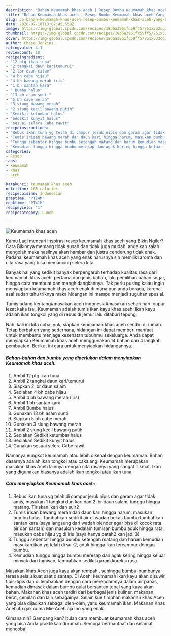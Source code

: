 ```yaml
---
description: "Bahan Keumamah khas aceh | Resep Bumbu Keumamah khas aceh Yang Bisa Manjain Lidah"
title: "Bahan Keumamah khas aceh | Resep Bumbu Keumamah khas aceh Yang Bisa Manjain Lidah"
slug: 35-bahan-keumamah-khas-aceh-resep-bumbu-keumamah-khas-aceh-yang-bisa-manjain-lidah
date: 2020-07-10T13:02:45.558Z
image: https://img-global.cpcdn.com/recipes/18d6a3961fc59ff5/751x532cq70/keumamah-khas-aceh-foto-resep-utama.jpg
thumbnail: https://img-global.cpcdn.com/recipes/18d6a3961fc59ff5/751x532cq70/keumamah-khas-aceh-foto-resep-utama.jpg
cover: https://img-global.cpcdn.com/recipes/18d6a3961fc59ff5/751x532cq70/keumamah-khas-aceh-foto-resep-utama.jpg
author: Chase Jenkins
ratingvalue: 4.1
reviewcount: 10
recipeingredient:
- "12 ptg ikan tuna"
- "2 tangkai daun karitemurui"
- "2 lbr daun salam"
- "4 bh cabe hijau"
- "4 bh bawang merah iris"
- "1 bh santan kara"
- " Bumbu halus"
- "13 bh asam sunti"
- "5 bh cabe merah"
- "3 siung bawang merah"
- "2 siung kecil bawang putih"
- "Sedikit ketumbar halus"
- "Sedikit kunyit halus"
- "sesuai selera Cabe rawit"
recipeinstructions:
- "Rebus ikan tuna yg telah di campur jeruk nipis dan garam agar tidak amis, masukan 1 tangkai dun kari dan 2 lbr daun salam, tunggu hingga matang. Tiriskan ikan dan suir2"
- "Tumis irisan bawang merah dan daun kari hingga harum, masukan bumbu halus. Tambahkan sedikit air di wadah bekas bumbu tambahkan santan kara (saya langsung dari wadah blender agar bisa di kocok rata air dan santan) dan masukan kedalam tumisan bumbu aduk hingga rata, masukan cabe hijau yg di iris (saya hanya patah2 kan jadi 3)"
- "Tunggu sebentar hingga bumbu setengah matang dan harum kemudian masukan ikan yg telah di suir2, aduk hingga ikan tercampur dengan bumbu."
- "Kemudian tunggu hingga bumbu meresap dan agak kering hingga keluar minyak dari tumisan, tambahkan sedikit garam koreksi rasa"
categories:
- Resep
tags:
- keumamah
- khas
- aceh

katakunci: keumamah khas aceh 
nutrition: 165 calories
recipecuisine: Indonesian
preptime: "PT14M"
cooktime: "PT41M"
recipeyield: "1"
recipecategory: Lunch

---
```



![Keumamah khas aceh](https://img-global.cpcdn.com/recipes/18d6a3961fc59ff5/751x532cq70/keumamah-khas-aceh-foto-resep-utama.jpg)

Kamu Lagi mencari inspirasi resep keumamah khas aceh yang Bikin Ngiler? Cara Bikinnya memang tidak susah dan tidak juga mudah. andaikan salah mengolah maka hasilnya akan hambar dan justru cenderung tidak enak. Padahal keumamah khas aceh yang enak harusnya sih memiliki aroma dan cita rasa yang bisa memancing selera kita.

Banyak hal yang sedikit banyak berpengaruh terhadap kualitas rasa dari keumamah khas aceh, pertama dari jenis bahan, lalu pemilihan bahan segar, hingga cara membuat dan menghidangkannya. Tak perlu pusing kalau ingin menyiapkan keumamah khas aceh enak di mana pun anda berada, karena asal sudah tahu triknya maka hidangan ini mampu menjadi suguhan spesial.

Tumis udang kentang#masakan aceh indonesia#masakan sehari hari. dapur lezat kaka isal. Keumamah adalah tumis ikan kayu khas aceh. Ikan kayu adalah ikan tongkol yang di rebus di jemur lalu ditaburi tepung.


Nah, kali ini kita coba, yuk, siapkan keumamah khas aceh sendiri di rumah. Tetap berbahan yang sederhana, hidangan ini dapat memberi manfaat untuk membantu menjaga kesehatan tubuhmu sekeluarga. Anda dapat menyiapkan Keumamah khas aceh menggunakan 14 bahan dan 4 langkah pembuatan. Berikut ini cara untuk menyiapkan hidangannya.

<!--inarticleads1-->

##### Bahan-bahan dan bumbu yang diperlukan dalam menyiapkan Keumamah khas aceh:

1. Ambil 12 ptg ikan tuna
1. Ambil 2 tangkai daun kari/temurui
1. Siapkan 2 lbr daun salam
1. Sediakan 4 bh cabe hijau
1. Ambil 4 bh bawang merah (iris)
1. Ambil 1 bh santan kara
1. Ambil  Bumbu halus
1. Gunakan 13 bh asam sunti
1. Siapkan 5 bh cabe merah
1. Gunakan 3 siung bawang merah
1. Ambil 2 siung kecil bawang putih
1. Sediakan Sedikit ketumbar halus
1. Sediakan Sedikit kunyit halus
1. Gunakan sesuai selera Cabe rawit


Namanya eungkot keumamah atau lebih dikenal dengan keumamah. Bahan dasarnya adalah ikan tongkol atau cakalang. Keumamah merupakan masakan khas Aceh lainnya dengan cita rasanya yang sangat nikmat. Ikan yang digunakan biasanya adalah ikan tongkol atau ikan tuna. 

<!--inarticleads2-->

##### Cara menyiapkan Keumamah khas aceh:

1. Rebus ikan tuna yg telah di campur jeruk nipis dan garam agar tidak amis, masukan 1 tangkai dun kari dan 2 lbr daun salam, tunggu hingga matang. Tiriskan ikan dan suir2
1. Tumis irisan bawang merah dan daun kari hingga harum, masukan bumbu halus. Tambahkan sedikit air di wadah bekas bumbu tambahkan santan kara (saya langsung dari wadah blender agar bisa di kocok rata air dan santan) dan masukan kedalam tumisan bumbu aduk hingga rata, masukan cabe hijau yg di iris (saya hanya patah2 kan jadi 3)
1. Tunggu sebentar hingga bumbu setengah matang dan harum kemudian masukan ikan yg telah di suir2, aduk hingga ikan tercampur dengan bumbu.
1. Kemudian tunggu hingga bumbu meresap dan agak kering hingga keluar minyak dari tumisan, tambahkan sedikit garam koreksi rasa


Masakan khas Aceh juga kaya akan rempah , sehingga bumbu-bumbunya terasa selalu kuat saat disantap. Di Aceh, keumamah ikan kayu akan disuwir tipis-tipis dan di lembabkan dengan cara merendamnya dalam air panas, kemudian dimasak dalam bumbu gulai bersantan tebal yang kaya akan bahan. Makanan khas aceh terdiri dari berbagai jenis kuliner, makanan berat, cemilan dan lain sebagainya. Selain kue timphan makanan khas Aceh yang bisa dijadikan sebagai oleh-oleh, yaitu keumamah ikan. Makanan Khas Aceh itu gak cuma Mie Aceh aja lho yang enak. 

Gimana nih? Gampang kan? Itulah cara membuat keumamah khas aceh yang bisa Anda praktikkan di rumah. Semoga bermanfaat dan selamat mencoba!
